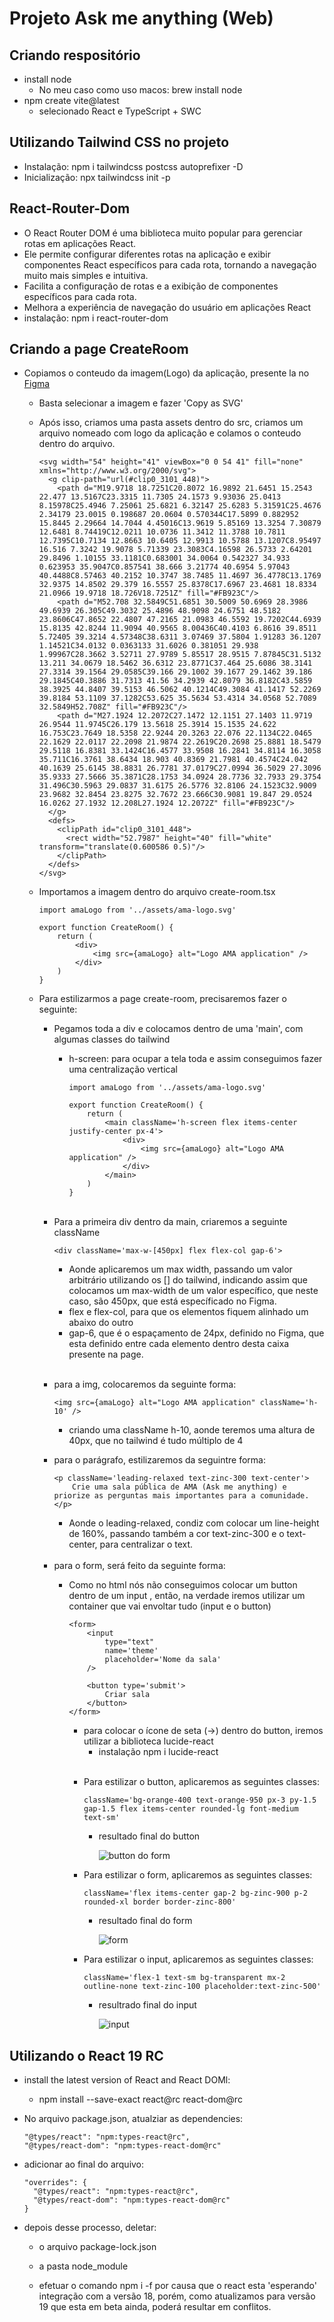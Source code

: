 # Projeto Ask me anything (Web)

## Criando respositório
- install node
  - No meu caso como uso macos: brew install node
- npm create vite@latest
  - selecionado React e TypeScript + SWC


## Utilizando Tailwind CSS no projeto
- Instalação: npm i tailwindcss postcss autoprefixer -D
- Inicialização: npx tailwindcss init -p

## React-Router-Dom
- O React Router DOM é uma biblioteca muito popular para gerenciar rotas em aplicações React.
- Ele permite configurar diferentes rotas na aplicação e exibir componentes React específicos para cada rota, tornando a navegação muito mais simples e intuitiva.
- Facilita a configuração de rotas e a exibição de componentes específicos para cada rota.
- Melhora a experiência de navegação do usuário em aplicações React
- instalação: npm i react-router-dom

## Criando a page CreateRoom
- Copiamos o conteudo da imagem(Logo) da aplicação, presente la no [Figma](https://www.figma.com/design/Nur3rccAt0G0J1vUUua1B1/AMA---Ask-me-anything-(Community)?node-id=3101-447&t=o9v08JVvIzl6OoAx-0)
  - Basta selecionar a imagem e fazer 'Copy as SVG'
  - Após isso, criamos uma pasta assets dentro do src, criamos um arquivo nomeado com logo da aplicação e colamos o conteudo dentro do arquivo.
      >
        <svg width="54" height="41" viewBox="0 0 54 41" fill="none" xmlns="http://www.w3.org/2000/svg">
          <g clip-path="url(#clip0_3101_448)">
            <path d="M19.9718 18.7251C20.8072 16.9892 21.6451 15.2543 22.477 13.5167C23.3315 11.7305 24.1573 9.93036 25.0413 8.15978C25.4946 7.25061 25.6821 6.32147 25.6283 5.31591C25.4676 2.34179 23.0015 0.198687 20.0604 0.570344C17.5899 0.882952 15.8445 2.29664 14.7044 4.45016C13.9619 5.85169 13.3254 7.30879 12.6481 8.74419C12.0211 10.0736 11.3412 11.3788 10.7811 12.7395C10.7134 12.8663 10.6405 12.9913 10.5788 13.1207C8.95497 16.516 7.3242 19.9078 5.71339 23.3083C4.16598 26.5733 2.64201 29.8496 1.10155 33.1181C0.683001 34.0064 0.542327 34.933 0.623953 35.9047C0.857541 38.666 3.21774 40.6954 5.97043 40.4488C8.57463 40.2152 10.3747 38.7485 11.4697 36.4778C13.1769 32.9375 14.8502 29.379 16.5557 25.8378C17.6967 23.4681 18.8334 21.0966 19.9718 18.726V18.7251Z" fill="#FB923C"/>
            <path d="M52.708 32.5849C51.6851 30.5009 50.6969 28.3986 49.6939 26.305C49.3032 25.4896 48.9098 24.6751 48.5182 23.8606C47.8652 22.4807 47.2165 21.0983 46.5592 19.7202C44.6939 15.8135 42.8244 11.9094 40.9565 8.00436C40.4103 6.8616 39.8511 5.72405 39.3214 4.57348C38.6311 3.07469 37.5804 1.91283 36.1207 1.14521C34.0132 0.0363133 31.6026 0.381051 29.938 1.99967C28.3662 3.52711 27.9789 5.85517 28.9515 7.87845C31.5132 13.211 34.0679 18.5462 36.6312 23.8771C37.464 25.6086 38.3141 27.3314 39.1564 29.0585C39.166 29.1002 39.1677 29.1462 39.186 29.1845C40.3886 31.7313 41.56 34.2939 42.8079 36.8182C43.5859 38.3925 44.8407 39.5153 46.5062 40.1214C49.3084 41.1417 52.2269 39.8184 53.1109 37.1282C53.625 35.5634 53.4314 34.0568 52.7089 32.5849H52.708Z" fill="#FB923C"/>
            <path d="M27.1924 12.2072C27.1472 12.1151 27.1403 11.9719 26.9544 11.9745C26.179 13.5618 25.3914 15.1535 24.622 16.753C23.7649 18.5358 22.9244 20.3263 22.076 22.1134C22.0465 22.1629 22.0117 22.2098 21.9874 22.2619C20.2698 25.8881 18.5479 29.5118 16.8381 33.1424C16.4577 33.9508 16.2841 34.8114 16.3058 35.711C16.3761 38.6434 18.903 40.8369 21.7981 40.4574C24.042 40.1639 25.6145 38.8831 26.7781 37.0179C27.0994 36.5029 27.3096 35.9333 27.5666 35.3871C28.1753 34.0924 28.7736 32.7933 29.3754 31.496C30.5963 29.0837 31.6175 26.5776 32.8106 24.1523C32.9009 23.9682 32.8454 23.8275 32.7672 23.666C30.9081 19.847 29.0524 16.0262 27.1932 12.208L27.1924 12.2072Z" fill="#FB923C"/>
          </g>
          <defs>
            <clipPath id="clip0_3101_448">
              <rect width="52.7987" height="40" fill="white" transform="translate(0.600586 0.5)"/>
            </clipPath>
          </defs>
        </svg>

  - Importamos a imagem dentro do arquivo create-room.tsx
      >
        import amaLogo from '../assets/ama-logo.svg'

        export function CreateRoom() {
            return (
                <div>
                    <img src={amaLogo} alt="Logo AMA application" />
                </div>
            )
        }

  - Para estilizarmos a page create-room, precisaremos fazer o seguinte:
    - Pegamos toda a div e colocamos dentro de uma 'main', com algumas classes do tailwind
      - h-screen: para ocupar a tela toda e assim conseguimos fazer uma centralização vertical

          >
            import amaLogo from '../assets/ama-logo.svg'

            export function CreateRoom() {
                return (
                    <main className='h-screen flex items-center justify-center px-4'>
                        <div>
                            <img src={amaLogo} alt="Logo AMA application" />
                        </div>
                    </main>
                )
            }

    <br />

    - Para a primeira div dentro da main, criaremos a seguinte className
        >
          <div className='max-w-[450px] flex flex-col gap-6'>

      - Aonde aplicaremos um max width, passando um valor arbitrário utilizando os [] do tailwind, indicando assim que colocamos um max-width de um valor específico, que neste caso, são 450px, que está específicado no Figma.
      - flex e flex-col, para que os elementos fiquem alinhado um abaixo do outro
      - gap-6, que é o espaçamento de 24px, definido no Figma, que esta definido entre cada elemento dentro desta caixa presente na page.
  
    <br />

    - para a img, colocaremos da seguinte forma:
      >
          <img src={amaLogo} alt="Logo AMA application" className='h-10' />

      - criando uma className h-10, aonde teremos uma altura de 40px, que no tailwind é tudo múltiplo de 4
    
    - para o parágrafo, estilizaremos da seguintre forma:
        >
          <p className='leading-relaxed text-zinc-300 text-center'>
              Crie uma sala pública de AMA (Ask me anything) e priorize as perguntas mais importantes para a comunidade.
          </p>

      - Aonde o leading-relaxed, condiz com colocar um line-height de 160%, passando também a cor text-zinc-300 e o text-center, para centralizar o text.

    <br />

    - para o form, será feito da seguinte forma:
      - Como no html nós não conseguimos colocar um button dentro de um input , então, na verdade iremos utilizar um container que vai envoltar tudo (input e o button)
      
          >
            <form>
                <input
                    type="text"
                    name='theme'
                    placeholder='Nome da sala'
                />

                <button type='submit'>
                    Criar sala
                </button>
            </form>

          - para colocar o ícone de seta (->) dentro do button, iremos utilizar a biblioteca lucide-react
            - instalação npm i lucide-react
        
        <br />

        - Para estilizar o button, aplicaremos as seguintes classes:
            >
              className='bg-orange-400 text-orange-950 px-3 py-1.5 gap-1.5 flex items-center rounded-lg font-medium text-sm'
          
          - resultado final do button
          
            ![button do form](./src/assets/button_form.png)

        - Para estilizar o form, aplicaremos as seguintes classes:
            >
              className='flex items-center gap-2 bg-zinc-900 p-2 rounded-xl border border-zinc-800'

          - resultado final do form
          
            ![form](./src/assets/form.png)
          
        - Para estilizar o input, aplicaremos as seguintes classes:
            >
              className='flex-1 text-sm bg-transparent mx-2 outline-none text-zinc-100 placeholder:text-zinc-500'

          - resultrado final do input
          
            ![input](./src/assets/input.png)

## Utilizando o React 19 RC

- install the latest version of React and React DOMl: 
  - npm install --save-exact react@rc react-dom@rc

- No arquivo package.json, atualziar as dependencies:
    > 
      "@types/react": "npm:types-react@rc",
      "@types/react-dom": "npm:types-react-dom@rc"

- adicionar ao final do arquivo:
    >
      "overrides": {
        "@types/react": "npm:types-react@rc",
        "@types/react-dom": "npm:types-react-dom@rc"
      }

- depois desse processo, deletar:
  - o arquivo package-lock.json
  - a pasta node_module
  
  - efetuar o comando npm i -f por causa que o react esta 'esperando' integração com a versão 18, porém, como atualizamos para versão 19 que esta em beta ainda, poderá resultar em conflitos.